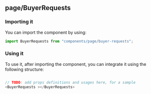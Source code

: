 ## page/BuyerRequests

<!-- TODO: add a description here! -->

### Importing it

You can import the component by using:

```js
import BuyerRequests from "components/page/buyer-requests";
```

### Using it

To use it, after importing the component, you can integrate it using the following structure:

```js

// TODO: add props definitions and usages here, for a sample
<BuyerRequests ></BuyerRequests>

```